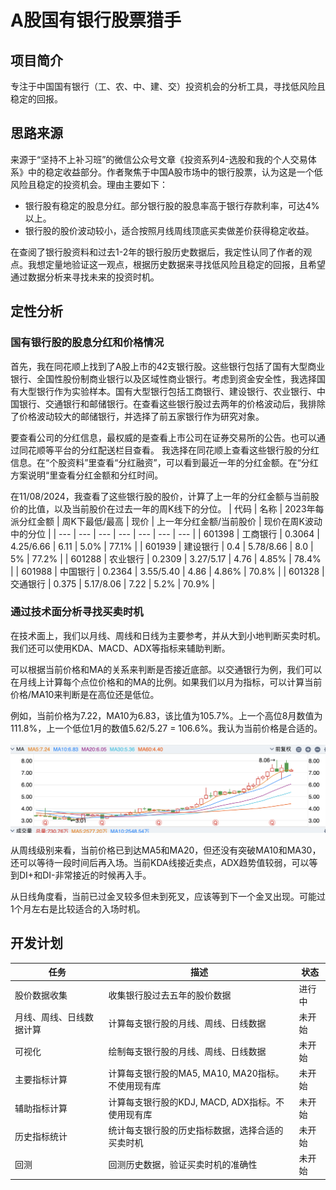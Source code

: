 # A股国有银行股票猎手

## 项目简介

专注于中国国有银行（工、农、中、建、交）投资机会的分析工具，寻找低风险且稳定的回报。


## 思路来源

来源于“坚持不上补习班”的微信公众号文章《投资系列4-选股和我的个人交易体系》中的稳定收益部分。作者聚焦于中国A股市场中的银行股票，认为这是一个低风险且稳定的投资机会。理由主要如下：
- 银行股有稳定的股息分红。部分银行股的股息率高于银行存款利率，可达4%以上。
- 银行股的股价波动较小，适合按照月线周线顶底买卖做差价获得稳定收益。

在查阅了银行股资料和过去1-2年的银行股历史数据后，我定性认同了作者的观点。我想定量地验证这一观点，根据历史数据来寻找低风险且稳定的回报，且希望通过数据分析来寻找未来的投资时机。

## 定性分析

### 国有银行股的股息分红和价格情况

首先，我在同花顺上找到了A股上市的42支银行股。这些银行包括了国有大型商业银行、全国性股份制商业银行以及区域性商业银行。考虑到资金安全性，我选择国有大型银行作为实验样本。国有大型银行包括工商银行、建设银行、农业银行、中国银行、交通银行和邮储银行。在查看这些银行股过去两年的价格波动后，我排除了价格波动较大的邮储银行，并选择了前五家银行作为研究对象。

要查看公司的分红信息，最权威的是查看上市公司在证券交易所的公告。也可以通过同花顺等平台的分红配送栏目查看。
我选择在同花顺上查看这些银行股的分红信息。在“个股资料”里查看“分红融资”，可以看到最近一年的分红金额。在“分红方案说明“里查看分红金额和分红时间。

在11/08/2024，我查看了这些银行股的股价，计算了上一年的分红金额与当前股价的比值，以及当前股价在过去一年的周K线下的分位。
| 代码 | 名称 | 2023年每派分红金额 | 周K下最低/最高 | 现价 | 上一年分红金额/当前股价 | 现价在周K波动中的分位 |
| --- | --- | --- | --- | --- | --- | --- |
| 601398 | 工商银行 | 0.3064 | 4.25/6.66 | 6.11 | 5.0% | 77.1% |
| 601939 | 建设银行 | 0.4 | 5.78/8.66 | 8.0 | 5% | 77.2% |
| 601288 | 农业银行 | 0.2309 | 3.27/5.17 | 4.76 | 4.85% | 78.4% |
| 601988 | 中国银行 | 0.2364 | 3.55/5.40 | 4.86 | 4.86% | 70.8% |
| 601328 | 交通银行 | 0.375 | 5.17/8.06 | 7.22 | 5.2% | 70.9% |

### 通过技术面分析寻找买卖时机
在技术面上，我们以月线、周线和日线为主要参考，并从大到小地判断买卖时机。我们还可以使用KDA、MACD、ADX等指标来辅助判断。

可以根据当前价格和MA的关系来判断是否接近底部。以交通银行为例，我们可以在月线上计算每个点位价格和的MA的比例。如果我们以月为指标，可以计算当前价格/MA10来判断是在高位还是低位。

例如，当前价格为7.22，MA10为6.83，该比值为105.7%。上一个高位8月数值为111.8%，上一个低位1月的数值5.62/5.27 = 106.6%。我认为当前价格是合适的。

![image.png](./resource/img/sample_stock_price.png)

从周线级别来看，当前价格已到达MA5和MA20，但还没有突破MA10和MA30，还可以等待一段时间后再入场。当前KDA线接近卖点，ADX趋势值较弱，可以等到DI+和DI-非常接近的时候再入手。

从日线角度看，当前已过金叉较多但未到死叉，应该等到下一个金叉出现。可能过1个月左右是比较适合的入场时机。

## 开发计划

|任务|描述|状态|
|---|-----|----|
|股价数据收集|收集银行股过去五年的股价数据|进行中|
|月线、周线、日线数据计算|计算每支银行股的月线、周线、日线数据|未开始|
|可视化|绘制每支银行股的月线、周线、日线数据|未开始|
|主要指标计算|计算每支银行股的MA5, MA10, MA20指标。不使用现有库|未开始|
|辅助指标计算|计算每支银行股的KDJ, MACD, ADX指标。不使用现有库|未开始|
|历史指标统计|统计每支银行股的历史指标数据，选择合适的买卖时机|未开始|
|回测|回测历史数据，验证买卖时机的准确性|未开始|
